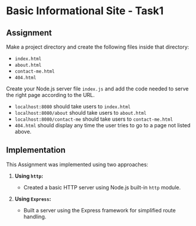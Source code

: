 #  Basic Informational Site - Task1 

## Assignment

Make a project directory and create the following files inside that directory:

- `index.html`
- `about.html`
- `contact-me.html`
- `404.html`

Create your Node.js server file `index.js` and add the code needed to serve the right page according to the URL.

- `localhost:8080` should take users to `index.html`
- `localhost:8080/about` should take users to `about.html`
- `localhost:8080/contact-me` should take users to `contact-me.html`
- `404.html` should display any time the user tries to go to a page not listed above.



## Implementation

This Assignment was implemented using two approaches:

1. **Using `http`:**
   - Created a basic HTTP server using Node.js built-in `http` module.

2. **Using `Express`:**
   - Built a server using the Express framework for simplified route handling.
   
